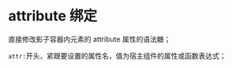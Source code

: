 # attribute 绑定

直接修改影子容器内元素的 attribute 属性的语法糖；

`attr:`开头，紧跟要设置的属性名，值为宿主组件的属性或函数表达式；

<code-view src="/demo/chapter3/temp-test-attr/package.json" style="height:500px;"></code-view>